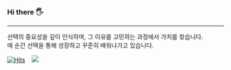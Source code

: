 ### Hi there 🖐️

---

선택의 중요성을 깊이 인식하며, 그 이유를 고민하는 과정에서 가치를 찾습니다.<br/>
매 순간 선택을 통해 성장하고 꾸준히 배워나가고 있습니다.

<a href="https://github.com/JJIIIINN">[![Hits](https://hits.seeyoufarm.com/api/count/incr/badge.svg?url=https%3A%2F%2Fgithub.com%2FJJIIIINN%2Fhit-counter&count_bg=%23000000&title_bg=%23000000&icon=github.svg&icon_color=%23E7E7E7&title=Github&edge_flat=false)](https://hits.seeyoufarm.com)</a>
&nbsp;&nbsp;
<a href="https://parkubin.notion.site/parkubin/a71d9b12489e4a93ab2d7c51b9b1e00b" target="_blank">
  <img src="https://img.shields.io/badge/Portfolio-fff?style=flat-square&logo=Notion&logoColor=black"/>
</a>
